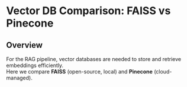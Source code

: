 # Vector DB Comparison: FAISS vs Pinecone

## Overview

For the RAG pipeline, vector databases are needed to store and retrieve embeddings efficiently.  
Here we compare **FAISS** (open-source, local) and **Pinecone** (cloud-managed).
